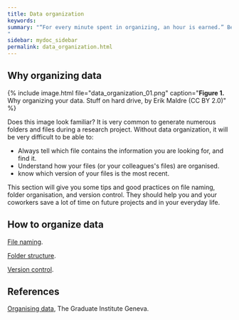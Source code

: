 ```yaml
---
title: Data organization
keywords:
summary: "“For every minute spent in organizing, an hour is earned.” Benjamin Franklin.
"
sidebar: mydoc_sidebar
permalink: data_organization.html
---
```

## Why organizing data

{% include image.html file="data_organization_01.png" caption="<b>Figure 1.</b> Why organizing your data. Stuff on hard drive, by Erik Maldre (CC BY 2.0)" %}

Does this image look familiar?
It is very common to generate numerous folders and files during a research project. Without data organization, it will be very difficult to be able to:
* Always tell which file contains the information you are looking for, and find it.
* Understand how your files (or your colleagues's files) are organised.
* know which version of your files is the most recent.

This section will give you some tips and good practices on file naming, folder organisation, and version control. They should help you and your coworkers save a lot of time on future projects and in your everyday life.

## How to organize data
[File naming](file_naming).

[Folder structure](folder_structure).

[Version control](version_control).

## References
[Organising data](https://libguides.graduateinstitute.ch/rdm/organising), The Graduate Institute Geneva.
